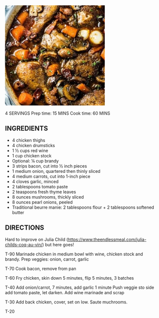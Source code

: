 ![](/images/Coq-au-Vin.jpg)

4 SERVINGS 
Prep time: 15 MINS
Cook time: 60 MINS

## INGREDIENTS
- 4 chicken thighs
- 4 chicken drumsticks
- 1 ½ cups red wine
- 1 cup chicken stock
-  Optional: ¼ cup brandy
- 3 strips bacon, cut into ½ inch pieces
- 1 medium onion, quartered then thinly sliced
- 4 medium carrots, cut into 1-inch piece
- 4 cloves garlic, minced
- 2 tablespoons tomato paste
- 2 teaspoons fresh thyme leaves
- 8 ounces mushrooms, thickly sliced
- 8 ounces pearl onions, peeled
- Traditional beurre manie: 2 tablespoons flour + 2 tablespoons softened butter

## DIRECTIONS
Hard to improve on Julia Child (https://www.theendlessmeal.com/julia-childs-coq-au-vin/) but here goes!

T-90
Marinade chicken in medium bowl with wine, chicken stock and brandy.
Prep veggies: onion, carrot, garlic

T-70
Cook bacon, remove from pan

T-60
Fry chicken, skin down 5 minutes, flip 5 minutes, 3 batches

T-40
Add onion/carrot, 7 minutes, add garlic 1 minute
Push veggie sto side add tomato paste, let darken. Add wine marinade and scrap

T-30
Add back chicken, cover, set on low.
Saute muchrooms.

T-20


